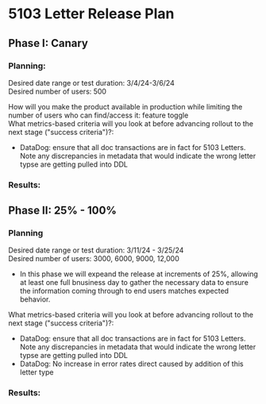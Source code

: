 # 5103 Letter Release Plan 
## Phase I: Canary 
### Planning: 
Desired date range or test duration: 3/4/24-3/6/24  
Desired number of users: 500  

How will you make the product available in production while limiting the number of users who can find/access it: feature toggle  
What metrics-based criteria will you look at before advancing rollout to the next stage ("success criteria")?:  
- DataDog: ensure that all doc transactions are in fact for 5103 Letters. Note any discrepancies in metadata that would indicate the wrong letter typse are getting pulled into DDL    


### Results:  



## Phase II: 25% - 100%
### Planning 
Desired date range or test duration: 3/11/24 - 3/25/24  
Desired number of users: 3000, 6000, 9000, 12,000
- In this phase we will expeand the release at increments of 25%, allowing at least one full bnusiness day to gather the necessary data to ensure the information coming through to end users matches expected behavior.

What metrics-based criteria will you look at before advancing rollout to the next stage ("success criteria")?:  
- DataDog: ensure that all doc transactions are in fact for 5103 Letters. Note any discrepancies in metadata that would indicate the wrong letter typse are getting pulled into DDL
- DataDog: No increase in error rates direct caused by addition of this letter type

### Results:

